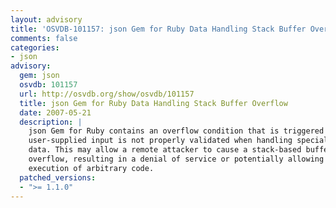 ```yaml
---
layout: advisory
title: 'OSVDB-101157: json Gem for Ruby Data Handling Stack Buffer Overflow'
comments: false
categories:
- json
advisory:
  gem: json
  osvdb: 101157
  url: http://osvdb.org/show/osvdb/101157
  title: json Gem for Ruby Data Handling Stack Buffer Overflow
  date: 2007-05-21
  description: |
    json Gem for Ruby contains an overflow condition that is triggered as
    user-supplied input is not properly validated when handling specially crafted
    data. This may allow a remote attacker to cause a stack-based buffer
    overflow, resulting in a denial of service or potentially allowing the
    execution of arbitrary code.
  patched_versions:
  - ">= 1.1.0"
---
```


